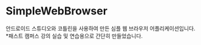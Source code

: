 # SimpleWebBrowser
안드로이드 스튜디오와 코틀린을 사용하여 만든 심플 웹 브라우저 어플리케이션입니다.
<br>
*패스트 캠퍼스 강의 실습 및 연습용으로 간단히 만들었습니다.

